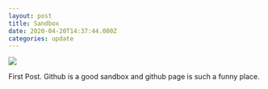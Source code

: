 ```yaml
---
layout: post
title: Sandbox
date: 2020-04-20T14:37:44.000Z
categories: update
---
```


<img src="/images/fulls/01.jpg" class="fit image"> 

First Post. Github is a good sandbox and github page is such a funny place.